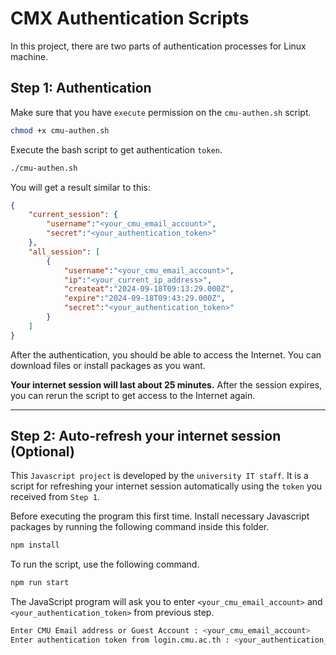 # CMX Authentication Scripts

In this project, there are two parts of authentication processes for Linux machine.

## Step 1: Authentication
 
Make sure that you have `execute` permission on the `cmu-authen.sh` script.

```bash
chmod +x cmu-authen.sh
```

Execute the bash script to get authentication `token`.

```bash
./cmu-authen.sh
```

You will get a result similar to this:

```json
{
	"current_session": {
		"username":"<your_cmu_email_account>",
		"secret":"<your_authentication_token>"
	},
	"all_session": [
		{
			"username":"<your_cmu_email_account>",
			"ip":"<your_current_ip_address>",
			"createat":"2024-09-18T09:13:29.000Z",
			"expire":"2024-09-18T09:43:29.000Z",
			"secret":"<your_authentication_token>"
		}
	]
}
```

After the authentication, you should be able to access the Internet. You can download files or install packages as you want. 

**Your internet session will last about 25 minutes.** After the session expires, you can rerun the script to get access to the Internet again.


------------------------------

## Step 2: Auto-refresh your internet session (Optional) 

This `Javascript project` is developed by the `university IT staff`. It is a script for refreshing your internet session automatically using the `token` you received from `Step 1`.

Before executing the program this first time. Install necessary Javascript packages by running the following command inside this folder.

```bash
npm install 
```

To run the script, use the following command.

```bash
npm run start
```

The JavaScript program will ask you to enter `<your_cmu_email_account>` and `<your_authentication_token>` from previous step. 

```bash
Enter CMU Email address or Guest Account : <your_cmu_email_account>
Enter authentication token from login.cmu.ac.th : <your_authentication_token>
```


